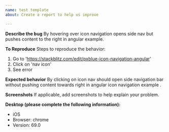 ```yaml
---
name: test template
about: Create a report to help us improve

---
```


**Describe the bug**
By hovering over icon navigation opens side nav but pushes content to the right in angular example.

**To Reproduce**
Steps to reproduce the behavior:
1. Go to 'https://stackblitz.com/edit/pxblue-icon-navigation-angular'
2. Click on 'nav icon'
3. See error

**Expected behavior**
By clicking on icon nav should open side navigation bar without pushing content towards right in angular icon navigation example .

**Screenshots**
If applicable, add screenshots to help explain your problem.

**Desktop (please complete the following information):**
 - iOS
 - Browser: chrome
 - Version: 69.0
